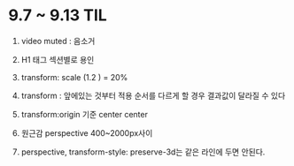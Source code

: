 # 9.7 ~ 9.13 TIL

1. video muted : 음소거
2. H1 태그 섹션별로 용인
3. transform: scale (1.2 ) = 20%

4. transform : 앞에있는 것부터 적용
   순서를 다르게 할 경우 결과값이 달라질 수 있다
5. transform:origin 기준 center center

6. 원근감 perspective 400~2000px사이

7. perspective, transform-style: preserve-3d는 같은 라인에 두면 안된다.

